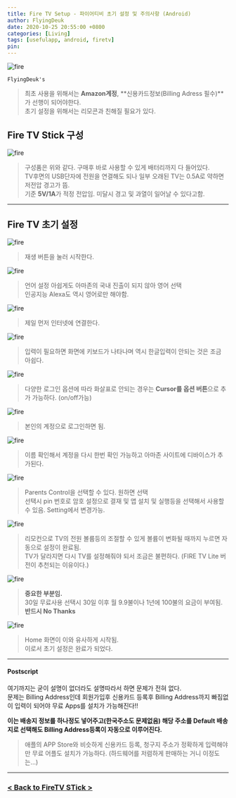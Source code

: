 ```yaml
---
title: Fire TV Setup - 파이어티비 초기 설정 및 주의사항 (Android)
author: FlyingDeuk
date: 2020-10-25 20:55:00 +0800
categories: [Living]
tags: [usefulapp, android, firetv]
pin:
---
```


![fire](/img/living/fire/fire.jpg)

`FlyingDeuk's`

> 최초 사용을 위해서는 **Amazon계정**, **신용카드정보(Billing Adress 필수)**가 선행이 되어야한다. <br>
초기 설정을 위해서는 리모콘과 친해질 필요가 있다.


## Fire TV Stick 구성
![fire](/img/living/fire/fire1.jpg)
>구성품은 위와 같다. 구매후 바로 사용할 수 있게 배터리까지 다 들어있다. <br>
TV후면의 USB단자에 전원을 연결해도 되나 일부 오래된 TV는 0.5A로 약하면 저전압 경고가 뜸. <br>
기준 **5V/1A**가 적정 전압임. 미달시 경고 및 과열이 일어날 수 있다고함.

-------

## Fire TV 초기 설정

![fire](/img/living/fire/fire2.jpg)
>재생 버튼을 눌러 시작한다.

![fire](/img/living/fire/fire3.jpg)
>언어 설정 아쉽게도 아마존의 국내 진출이 되지 않아 영어 선택 <br>
인공지능 Alexa도 역시 영어로만 해야함.

![fire](/img/living/fire/fire4.jpg)
>제일 먼저 인터넷에 연결한다.

![fire](/img/living/fire/fire5.jpg)
>입력이 필요하면 화면에 키보드가 나타나며 역시 한글입력이 안되는 것은 조금 아쉽다. <br>

![fire](/img/living/fire/fire6.jpg)
>다양한 로그인 옵션에 따라 화살표로 안되는 경우는 **Cursor를 옵션 버튼**으로 추가 가능하다. (on/off가능)

![fire](/img/living/fire/fire7.jpg)
>본인의 계정으로 로그인하면 됨.

![fire](/img/living/fire/fire8.jpg)
>이름 확인해서 계정을 다시 한번 확인 가능하고 아마존 사이트에 디바이스가 추가된다.

![fire](/img/living/fire/fire9.jpg)
>Parents Control을 선택할 수 있다. 원하면 선택 <br>
선택시 pin 번호로 암호 설정으로 결재 및 앱 설치 및 실행등을 선택해서 사용할 수 있음. Setting에서 변경가능.

![fire](/img/living/fire/fire10.jpg)
>리모컨으로 TV의 전원 볼륨등의 조절할 수 있게 볼륨이 변화될 때까지 누르면 자동으로 설정이 완료됨.<br>
TV가 달라지면 다시 TV를 설정해줘야 되서 조금은 불편하다. (FIRE TV Lite 버전이 추천되는 이유이다.)

![fire](/img/living/fire/fire11.jpg)
>**중요한 부분임.** <br>
30일 무료사용 선택시 30일 이후 월 9.9불이나 1년에 100불의 요금이 부여됨. **반드시 No Thanks**

![fire](/img/living/fire/fire12.jpg)
>Home 화면이 이와 유사하게 시작됨. <br>
이로서 초기 설정은 완료가 되었다.

---------

#### Postscript
여기까지는 굳이 설명이 없더라도 설명따라서 하면 문제가 전혀 없다. <br>
문제는 Billing Address인데 회원가입후 신용카드 등록후 Billing Address까지 빠짐없이 입력이 되어야 무료 Apps를 설치가 가능해진다!!

**이는 배송지 정보를 하나정도 넣어주고(한국주소도 문제없음) 해당 주소를 Default 배송지로 선택해도 Billing Address등록이 자동으로 이루어진다.**
>애플의 APP Store와 비슷하게 신용카드 등록, 청구지 주소가 정확하게 입력해야만 무료 어플도 설치가 가능하다. (하드웨어를 저렴하게 판매하는 거니 이정도는...)

---------

### [< Back to FireTV STick >](/posts/FireTV/)
